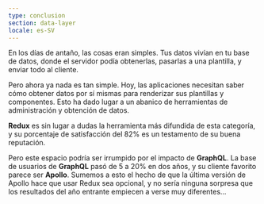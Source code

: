 ```yaml
---
type: conclusion
section: data-layer
locale: es-SV
---
```

 En los días de antaño, las cosas eran simples. Tus datos vivían en tu base de datos, donde el servidor podía obtenerlas, pasarlas a una plantilla, y enviar todo al cliente. 

Pero ahora ya nada es tan simple. Hoy, las aplicaciones necesitan saber cómo obtener datos por sí mismas para renderizar sus plantillas y componentes. Esto ha dado lugar a un abanico de herramientas de administración y obtención de datos.

**Redux** es sin lugar a dudas la herramienta más difundida de esta categoría, y su porcentaje de satisfacción del 82% es un testamento de su buena reputación.

Pero este espacio podría ser irrumpido por el impacto de **GraphQL**. La base de usuarios de **GraphQL** pasó de 5 a 20% en dos años, y su cliente favorito parece ser **Apollo**. Sumemos a esto el hecho de que la última versión de Apollo hace que usar Redux sea opcional, y no sería ninguna sorpresa que los resultados del año entrante empiecen a verse muy diferentes… 